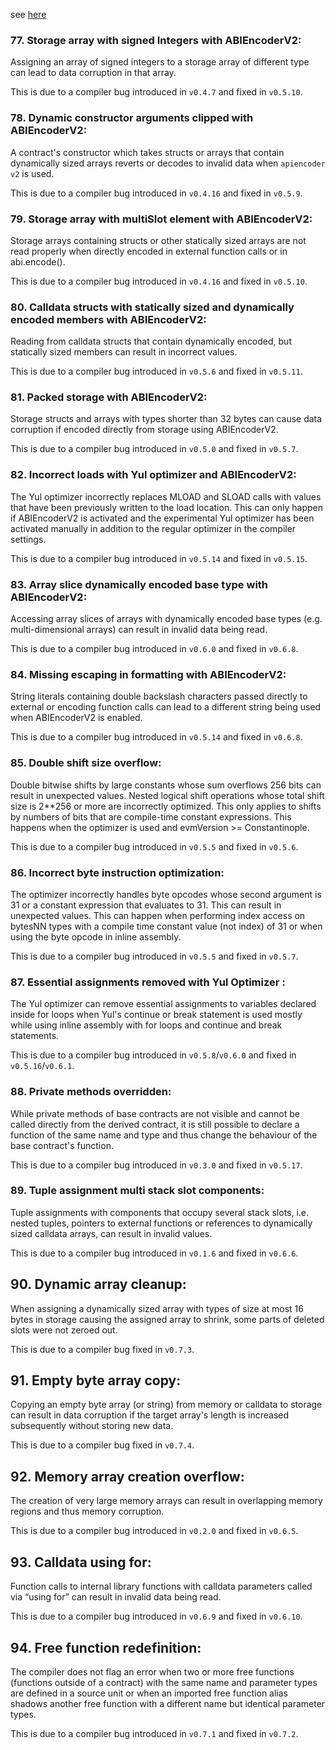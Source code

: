 see [here](https://docs.soliditylang.org/en/v0.8.9/bugs.html)

### 77. Storage array with signed Integers with ABIEncoderV2:

Assigning an array of signed integers to a storage array of different type can lead to data corruption in that array.

This is due to a compiler bug introduced in `v0.4.7` and fixed in `v0.5.10`.

### 78. Dynamic constructor arguments clipped with ABIEncoderV2:

A contract's constructor which takes structs or arrays that contain dynamically sized arrays reverts or decodes to invalid data when `apiencoder v2` is used.

This is due to a compiler bug introduced in `v0.4.16` and fixed in `v0.5.9`.

### 79. Storage array with multiSlot element with ABIEncoderV2:

Storage arrays containing structs or other statically sized arrays are not read properly when directly encoded in external function calls or in abi.encode().

This is due to a compiler bug introduced in `v0.4.16` and fixed in `v0.5.10`.

### 80. Calldata structs with statically sized and dynamically encoded members with ABIEncoderV2:

Reading from calldata structs that contain dynamically encoded, but statically sized members can result in incorrect values.

This is due to a compiler bug introduced in `v0.5.6` and fixed in `v0.5.11`.

### 81. Packed storage with ABIEncoderV2:

Storage structs and arrays with types shorter than 32 bytes can cause data corruption if encoded directly from storage using ABIEncoderV2.

This is due to a compiler bug introduced in `v0.5.0` and fixed in `v0.5.7`.

### 82. Incorrect loads with Yul optimizer and ABIEncoderV2:

The Yul optimizer incorrectly replaces MLOAD and SLOAD calls with values that have been previously written to the load location. This can only happen if ABIEncoderV2 is activated and the experimental Yul optimizer has been activated manually in addition to the regular optimizer in the compiler settings.

This is due to a compiler bug introduced in `v0.5.14` and fixed in `v0.5.15`.

### 83. Array slice dynamically encoded base type with ABIEncoderV2:

Accessing array slices of arrays with dynamically encoded base types (e.g. multi-dimensional arrays) can result in invalid data being read.

This is due to a compiler bug introduced in `v0.6.0` and fixed in `v0.6.8`.


### 84. Missing escaping in formatting with ABIEncoderV2:

String literals containing double backslash characters passed directly to external or encoding function calls can lead to a different string being used when ABIEncoderV2 is enabled.

This is due to a compiler bug introduced in `v0.5.14` and fixed in `v0.6.8`.

### 85. Double shift size overflow:

Double bitwise shifts by large constants whose sum overflows 256 bits can result in unexpected values. Nested logical shift operations whose total shift size is 2**256 or more are incorrectly optimized. This only applies to shifts by numbers of bits that are compile-time constant expressions. This happens when the optimizer is used and evmVersion >= Constantinople.

This is due to a compiler bug introduced in `v0.5.5` and fixed in `v0.5.6`.

### 86. Incorrect byte instruction optimization:

The optimizer incorrectly handles byte opcodes whose second argument is 31 or a constant expression that evaluates to 31. This can result in unexpected values. This can happen when performing index access on bytesNN types with a compile time constant value (not index) of 31 or when using the byte opcode in inline assembly.

This is due to a compiler bug introduced in `v0.5.5` and fixed in `v0.5.7`.

### 87. Essential assignments removed with Yul Optimizer :

The Yul optimizer can remove essential assignments to variables declared inside for loops when Yul's continue or break statement is used mostly while using inline assembly with for loops and continue and break statements.

This is due to a compiler bug introduced in `v0.5.8`/`v0.6.0` and fixed in `v0.5.16`/`v0.6.1`.

### 88. Private methods overridden:

While private methods of base contracts are not visible and cannot be called directly from the derived contract, it is still possible to declare a function of the same name and type and thus change the behaviour of the base contract's function.

This is due to a compiler bug introduced in `v0.3.0` and fixed in `v0.5.17`.

### 89. Tuple assignment multi stack slot components:

Tuple assignments with components that occupy several stack slots, i.e. nested tuples, pointers to external functions or references to dynamically sized calldata arrays, can result in invalid values.

This is due to a compiler bug introduced in `v0.1.6` and fixed in `v0.6.6`.

## 90. Dynamic array cleanup:

When assigning a dynamically sized array with types of size at most 16 bytes in storage causing the assigned array to shrink, some parts of deleted slots were not zeroed out.

This is due to a compiler bug fixed in `v0.7.3`.

## 91. Empty byte array copy:

Copying an empty byte array (or string) from memory or calldata to storage can result in data corruption if the target array's length is increased subsequently without storing new data.

This is due to a compiler bug fixed in `v0.7.4`.

## 92. Memory array creation overflow:

The creation of very large memory arrays can result in overlapping memory regions and thus memory corruption.

This is due to a compiler bug introduced in `v0.2.0` and fixed in `v0.6.5`.

## 93. Calldata using for:

Function calls to internal library functions with calldata parameters called via “using for” can result in invalid data being read.

This is due to a compiler bug introduced in `v0.6.9` and fixed in `v0.6.10`.

## 94. Free function redefinition:

The compiler does not flag an error when two or more free functions (functions outside of a contract) with the same name and parameter types are defined in a source unit or when an imported free function alias shadows another free function with a different name but identical parameter types.

This is due to a compiler bug introduced in `v0.7.1` and fixed in `v0.7.2`.
